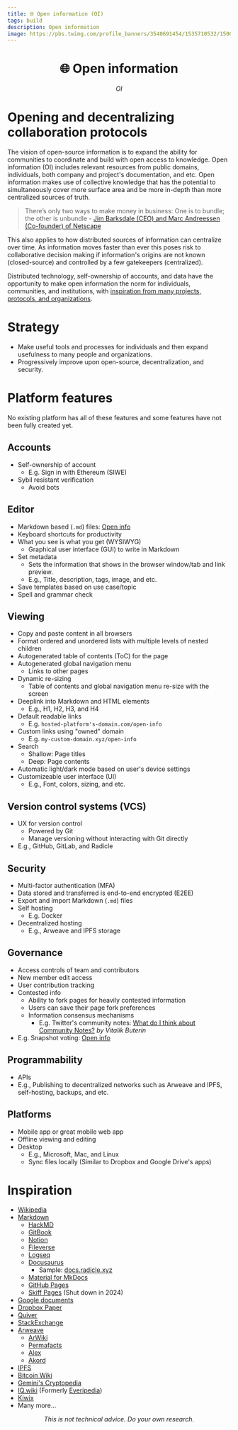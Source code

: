 ```yaml
---
title: 🌐 Open information (OI)
tags: build
description: Open information
image: https://pbs.twimg.com/profile_banners/3540691454/1535710532/1500x500
---
```


<h1 style="text-align: center;">🌐 Open information</h1>

<p style="text-align: center; font-style: italic;">OI </p>


# Opening and decentralizing collaboration protocols

The vision of open-source information is to expand the ability for communities to coordinate and build with open access to knowledge. Open information (OI) includes relevant resources from public domains, individuals, both company and project's documentation, and etc. Open information makes use of collective knowledge that has the potential to simultaneously cover more surface area and be more in-depth than more centralized sources of truth.

> There’s only two ways to make money in business: One is to bundle; the other is unbundle - [Jim Barksdale (CEO) and Marc Andreessen (Co-founder) of Netscape](https://a16z.com/2013/12/18/the-future-of-work-cars-and-the-wisdom-in-saying-no/)

This also applies to how distributed sources of information can centralize over time. As information moves faster than ever this poses risk to collaborative decision making if information's origins are not known (closed-source) and controlled by a few gatekeepers (centralized).

Distributed technology, self-ownership of accounts, and data have the opportunity to make open information the norm for individuals, communities, and institutions, with [inspiration from many projects, protocols, and organizations](#Inspiration).


# Strategy

- Make useful tools and processes for individuals and then expand usefulness to many people and organizations.
- Progressively improve upon open-source, decentralization, and security.


# Platform features

No existing platform has all of these features and some features have not been fully created yet.

## Accounts

- Self-ownership of account
    - E.g. Sign in with Ethereum (SIWE)
- Sybil resistant verification
    - Avoid bots

## Editor

- Markdown based (`.md`) files: [Open info](https://hackmd.io/@openinfo/markdown)
- Keyboard shortcuts for productivity
- What you see is what you get (WYSIWYG)
    - Graphical user interface (GUI) to write in Markdown
- Set metadata
    - Sets the information that shows in the browser window/tab and link preview.
    - E.g., Title, description, tags, image, and etc.
- Save templates based on use case/topic
- Spell and grammar check

## Viewing

- Copy and paste content in all browsers
- Format ordered and unordered lists with multiple levels of nested children
- Autogenerated table of contents (ToC) for the page
- Autogenerated global navigation menu
    - Links to other pages
- Dynamic re-sizing
    - Table of contents and global navigation menu re-size with the screen 
- Deeplink into Markdown and HTML elements
    - E.g., H1, H2, H3, and H4
- Default readable links
    - E.g. `hosted-platform's-domain.com/open-info`
- Custom links using "owned" domain
    - E.g. `my-custom-domain.xyz/open-info`
- Search
    - Shallow: Page titles
    - Deep: Page contents
- Automatic light/dark mode based on user's device settings
- Customizeable user interface (UI)
    - E.g., Font, colors, sizing, and etc.

## Version control systems (VCS)

- UX for version control
    - Powered by Git
    - Manage versioning without interacting with Git directly
- E.g., GitHub, GitLab, and Radicle

## Security

- Multi-factor authentication (MFA)
- Data stored and transferred is end-to-end encrypted (E2EE)
- Export and import Markdown (`.md`) files
- Self hosting
    - E.g. Docker
- Decentralized hosting
    - E.g., Arweave and IPFS storage

## Governance

- Access controls of team and contributors
- New member edit access
- User contribution tracking
- Contested info
    - Ability to fork pages for heavily contested information
    - Users can save their page fork preferences
    - Information consensus mechanisms
        - E.g. Twitter's community notes: [What do I think about Community Notes?](https://vitalik.eth.limo/general/2023/08/16/communitynotes.html) *by Vitalik Buterin*
- E.g. Snapshot voting: [Open info](https://hackmd.io/@openinfo/daos#Snapshot-voting)

## Programmability

- APIs
- E.g., Publishing to decentralized networks such as Arweave and IPFS, self-hosting, backups, and etc.

## Platforms

- Mobile app or great mobile web app
- Offline viewing and editing
- Desktop
    - E.g., Microsoft, Mac, and Linux
    - Sync files locally (Similar to Dropbox and Google Drive's apps)

# Inspiration

- [Wikipedia](https://www.wikipedia.org)
- [Markdown](https://hackmd.io/@openinfo/markdown)
    - [HackMD](https://hackmd.io/@openinfo/hackmd)
    - [GitBook](https://openguide.gitbook.io/gitbook)
    - [Notion](https://openguide.notion.site/openguide/Notion-f2be2968060847d08307f685d2af861d)
    - [Fileverse](https://hackmd.io/@openinfo/fileverse)
    - [Logseq](https://logseq.com)
    - [Docusaurus](https://docusaurus.io)
        - Sample: [docs.radicle.xyz](https://docs.radicle.xyz/)
    - [Material for MkDocs](https://squidfunk.github.io/mkdocs-material)
    - [GitHub Pages](https://pages.github.com)
    - [Skiff Pages](https://drive.proton.me/urls/9Q9G186SRW#FWCciJQ7Ay76) (Shut down in 2024)
- [Google documents](https://docs.google.com/document/d/1h5SlVd8rRue17lOPDPNXifzc3TyhHZ987n9KuKSze-U/edit#heading=h.buz70iz4rq18)
- [Dropbox Paper](https://www.dropbox.com/paper)
- [Quiver](https://happenapps.com)
- [StackExchange](https://stackexchange.com)
- [Arweave](https://hackmd.io/@openinfo/arweave)
    - [ArWiki](https://arwiki.wiki)
    - [Permafacts](https://permafacts.arweave.dev)
    - [Alex](https://alex.arweave.dev)
    - [Akord](https://hackmd.io/@openinfo/akord)
- [IPFS](https://docs.google.com/document/u/0/d/1BEauu3Ohyf8IAjrRgos7qOUYw17Q-5LjMdLq72BY0ck/edit)
- [Bitcoin Wiki](https://en.bitcoin.it/wiki/Main_Page)
- [Gemini's Cryptopedia](https://www.gemini.com/cryptopedia)
- [IQ.wiki](https://iq.wiki) (Formerly [Everipedia](https://everipedia.org/about))
- [Kiwix](https://www.kiwix.org/en/about)
- Many more...

<p style="text-align: center; font-style: italic">This is not technical advice. Do your own research.</p>
